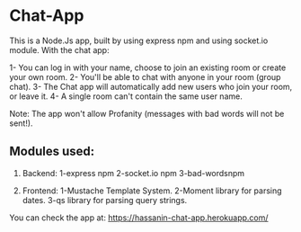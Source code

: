# Chat-App

This is a Node.Js app, built by using express npm and using socket.io module. With the chat app:

1- You can log in with your name, choose to join an existing room or create your own room.
2- You'll be able to chat with anyone in your room (group chat).
3- The Chat app will automatically add new users who join your room, or leave it.
4- A single room can't contain the same user name.

Note: The app won't allow Profanity (messages with bad words will not be sent!).

Modules used:
-------------
1) Backend:
  1-express npm
  2-socket.io npm
  3-bad-wordsnpm
  
2) Frontend:
  1-Mustache Template System.
  2-Moment library for parsing dates.
  3-qs library for parsing query strings.

You can check the app at:   https://hassanin-chat-app.herokuapp.com/
